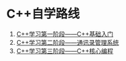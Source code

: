 # C++自学路线
1. [C++学习第一阶段——C++基础入门](https://github.com/Kerry-yu/Cpp_Learn/blob/main/1.%20C%2B%2B%E5%AD%A6%E4%B9%A0%E7%AC%AC%E4%B8%80%E9%98%B6%E6%AE%B5/C%2B%2B%E5%9F%BA%E7%A1%80%E5%85%A5%E9%97%A8.md)
2. [C++学习第二阶段——通讯录管理系统](https://github.com/Kerry-yu/Cpp_Learn/blob/main/2.%20C%2B%2B%E5%AD%A6%E4%B9%A0%E7%AC%AC%E4%BA%8C%E9%98%B6%E6%AE%B5/%E9%80%9A%E8%AE%AF%E5%BD%95%E7%AE%A1%E7%90%86%E7%B3%BB%E7%BB%9F.md)
3. [C++学习第三阶段——C++核心编程](https://github.com/Kerry-yu/Cpp_Learn/blob/main/3.%20C%2B%2B%E5%AD%A6%E4%B9%A0%E7%AC%AC%E4%B8%89%E9%98%B6%E6%AE%B5/3.%20C%2B%2B%E7%AC%AC%E4%B8%89%E9%98%B6%E6%AE%B5%E2%80%94%E2%80%94%E6%A0%B8%E5%BF%83%E7%BC%96%E7%A8%8B.md)

